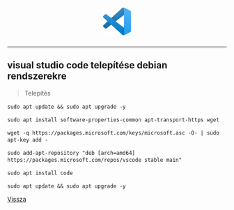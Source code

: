 <h1 align="center">
<img src="../.pictures/visual-studio-code.png" alt="steam" width=64 />
</h1>

---

## visual studio code telepítése debian rendszerekre

> Telepítés

```
sudo apt update && sudo apt upgrade -y
```

```
sudo apt install software-properties-common apt-transport-https wget
```

```
wget -q https://packages.microsoft.com/keys/microsoft.asc -O- | sudo apt-key add -
```

```
sudo add-apt-repository "deb [arch=amd64] https://packages.microsoft.com/repos/vscode stable main"
```

```
sudo apt install code
```

```
sudo apt update && sudo apt upgrade -y
```

[Vissza](../README.md)
